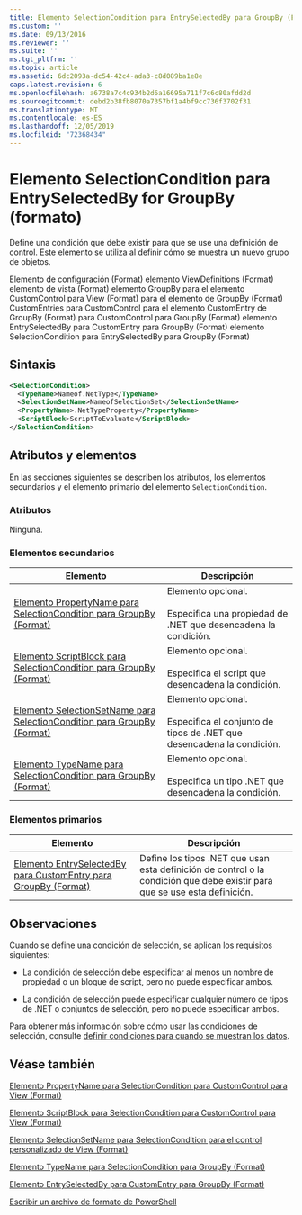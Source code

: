 ```yaml
---
title: Elemento SelectionCondition para EntrySelectedBy para GroupBy (Format) | Microsoft Docs
ms.custom: ''
ms.date: 09/13/2016
ms.reviewer: ''
ms.suite: ''
ms.tgt_pltfrm: ''
ms.topic: article
ms.assetid: 6dc2093a-dc54-42c4-ada3-c8d089ba1e8e
caps.latest.revision: 6
ms.openlocfilehash: a6738a7c4c934b2d6a16695a711f7c6c80afdd2d
ms.sourcegitcommit: debd2b38fb8070a7357bf1a4bf9cc736f3702f31
ms.translationtype: MT
ms.contentlocale: es-ES
ms.lasthandoff: 12/05/2019
ms.locfileid: "72368434"
---
```

# <a name="selectioncondition-element-for-entryselectedby-for-groupby-format"></a>Elemento SelectionCondition para EntrySelectedBy for GroupBy (formato)

Define una condición que debe existir para que se use una definición de control. Este elemento se utiliza al definir cómo se muestra un nuevo grupo de objetos.

Elemento de configuración (Format) elemento ViewDefinitions (Format) elemento de vista (Format) elemento GroupBy para el elemento CustomControl para View (Format) para el elemento de GroupBy (Format) CustomEntries para CustomControl para el elemento CustomEntry de GroupBy (Format) para CustomControl para GroupBy (Format) elemento EntrySelectedBy para CustomEntry para GroupBy (Format) elemento SelectionCondition para EntrySelectedBy para GroupBy (Format)

## <a name="syntax"></a>Sintaxis

```xml
<SelectionCondition>
  <TypeName>Nameof.NetType</TypeName>
  <SelectionSetName>NameofSelectionSet</SelectionSetName>
  <PropertyName>.NetTypeProperty</PropertyName>
  <ScriptBlock>ScriptToEvaluate</ScriptBlock>
</SelectionCondition>
```

## <a name="attributes-and-elements"></a>Atributos y elementos

En las secciones siguientes se describen los atributos, los elementos secundarios y el elemento primario del elemento `SelectionCondition`.

### <a name="attributes"></a>Atributos

Ninguna.

### <a name="child-elements"></a>Elementos secundarios

|Elemento|Descripción|
|-------------|-----------------|
|[Elemento PropertyName para SelectionCondition para GroupBy (Format)](./propertyname-element-for-selectioncondition-for-groupby-format.md)|Elemento opcional.<br /><br /> Especifica una propiedad de .NET que desencadena la condición.|
|[Elemento ScriptBlock para SelectionCondition para GroupBy (Format)](./scriptblock-element-for-selectioncondition-for-entryselectedby-for-groupby-format.md)|Elemento opcional.<br /><br /> Especifica el script que desencadena la condición.|
|[Elemento SelectionSetName para SelectionCondition para GroupBy (Format)](./selectionsetname-element-for-selectioncondition-for-groupby-format.md)|Elemento opcional.<br /><br /> Especifica el conjunto de tipos de .NET que desencadena la condición.|
|[Elemento TypeName para SelectionCondition para GroupBy (Format)](./typename-element-for-selectioncondition-for-groupby-format.md)|Elemento opcional.<br /><br /> Especifica un tipo .NET que desencadena la condición.|

### <a name="parent-elements"></a>Elementos primarios

|Elemento|Descripción|
|-------------|-----------------|
|[Elemento EntrySelectedBy para CustomEntry para GroupBy (Format)](./entryselectedby-element-for-customentry-for-groupby-format.md)|Define los tipos .NET que usan esta definición de control o la condición que debe existir para que se use esta definición.|

## <a name="remarks"></a>Observaciones

Cuando se define una condición de selección, se aplican los requisitos siguientes:

- La condición de selección debe especificar al menos un nombre de propiedad o un bloque de script, pero no puede especificar ambos.

- La condición de selección puede especificar cualquier número de tipos de .NET o conjuntos de selección, pero no puede especificar ambos.

Para obtener más información sobre cómo usar las condiciones de selección, consulte [definir condiciones para cuando se muestran los datos](./defining-conditions-for-displaying-data.md).

## <a name="see-also"></a>Véase también

[Elemento PropertyName para SelectionCondition para CustomControl para View (Format)](./propertyname-element-for-selectioncondition-for-customcontrol-for-view-format.md)

[Elemento ScriptBlock para SelectionCondition para CustomControl para View (Format)](./scriptblock-element-for-selectioncondition-for-customcontrol-for-view-format.md)

[Elemento SelectionSetName para SelectionCondition para el control personalizado de View (Format)](./selectionsetname-element-for-selectioncondition-for-customcontrol-for-view-format.md)

[Elemento TypeName para SelectionCondition para GroupBy (Format)](./typename-element-for-selectioncondition-for-groupby-format.md)

[Elemento EntrySelectedBy para CustomEntry para GroupBy (Format)](./entryselectedby-element-for-customentry-for-groupby-format.md)

[Escribir un archivo de formato de PowerShell](./writing-a-powershell-formatting-file.md)
